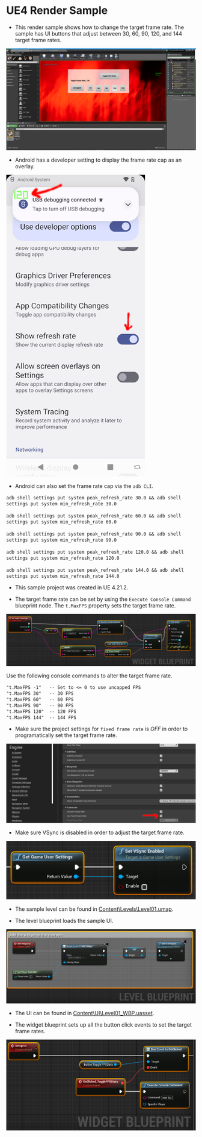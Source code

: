 # UE4 Render Sample

* This render sample shows how to change the target frame rate. The sample has UI buttons that adjust between 30, 60, 90, 120, and 144 target frame rates.

![image_1](images/image_1.png)

* Android has a developer setting to display the frame rate cap as an overlay.

![image_2](images/image_2.png)

* Android can also set the frame rate cap via the `adb CLI`.

```
adb shell settings put system peak_refresh_rate 30.0 && adb shell settings put system min_refresh_rate 30.0

adb shell settings put system peak_refresh_rate 60.0 && adb shell settings put system min_refresh_rate 60.0

adb shell settings put system peak_refresh_rate 90.0 && adb shell settings put system min_refresh_rate 90.0

adb shell settings put system peak_refresh_rate 120.0 && adb shell settings put system min_refresh_rate 120.0

adb shell settings put system peak_refresh_rate 144.0 && adb shell settings put system min_refresh_rate 144.0
```

* This sample project was created in UE 4.21.2.

* The target frame rate can be set by using the `Execute Console Command` blueprint node. The `t.MaxFPS` property sets the target frame rate.

![image_3](images/image_3.png)

Use the following console commands to alter the target frame rate.

```
"t.MaxFPS -1"   -- Set to <= 0 to use uncapped FPS
"t.MaxFPS 30"   -- 30 FPS
"t.MaxFPS 60"   -- 60 FPS
"t.MaxFPS 90"   -- 90 FPS
"t.MaxFPS 120"  -- 120 FPS
"t.MaxFPS 144"  -- 144 FPS
```

* Make sure the project settings for `fixed frame rate` is *OFF* in order to programatically set the target frame rate.

![image_5](images/image_5.png)

* Make sure VSync is disabled in order to adjust the target frame rate.

![image_4](images/image_4.png)

* The sample level can be found in [Content\Levels\Level01.umap](Content/Levels/Level01.umap).

* The level blueprint loads the sample UI.

![image_6](images/image_6.png)

* The UI can be found in [Content\UI\Level01_WBP.uasset](Content/UI/Level01_WBP.uasset).

* The widget blueprint sets up all the button click events to set the target frame rates.

![image_7](images/image_7.png)
